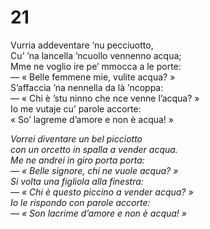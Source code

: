 # 21  
  
Vurria addeventare ’nu pecciuotto,  
Cu’ ’na lancella ’ncuollo vennenno acqua;  
Mme ne voglio ire pe’ mmocca a le porte:  
— « Belle femmene mie, vulite acqua? »  
S’affaccia ’na nennella da là ’ncoppa:  
— « Chi è ’stu ninno che nce venne l’acqua? »  
Io me vutaje cu’ parole accorte:  
« So’ lagreme d’amore e non è acqua! »

*Vorrei diventare un bel picciotto  
con un orcetto in spalla a vender acqua.  
Me ne andrei in giro porta porta:  
— « Belle signore, chi ne vuole acqua? »  
Si volta una figliola alla finestra:  
— « Chi è questo piccino a vender acqua? »  
Io le rispondo con parole accorte:  
— « Son lacrime d’amore e non è acqua! »*


